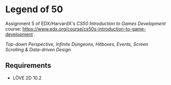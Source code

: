 # Legend of 50

Assignment 5 of EDX/HarvardX's *CS50 Introduction to Games Development* course: https://www.edx.org/course/cs50s-introduction-to-game-development .

*Top-down Perspective, Infinite Dungeons, Hitboxes, Events, Screen Scrolling & Data-driven Design*

## Requirements
- LÖVE 2D 10.2